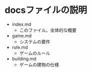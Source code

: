 # docsファイルの説明
- index.md
    - このファイル。全体的な概要
- game.md
    - システムの要件
- rule.md
    - ゲームのルール
- building.md
    - ゲームの建物の仕様